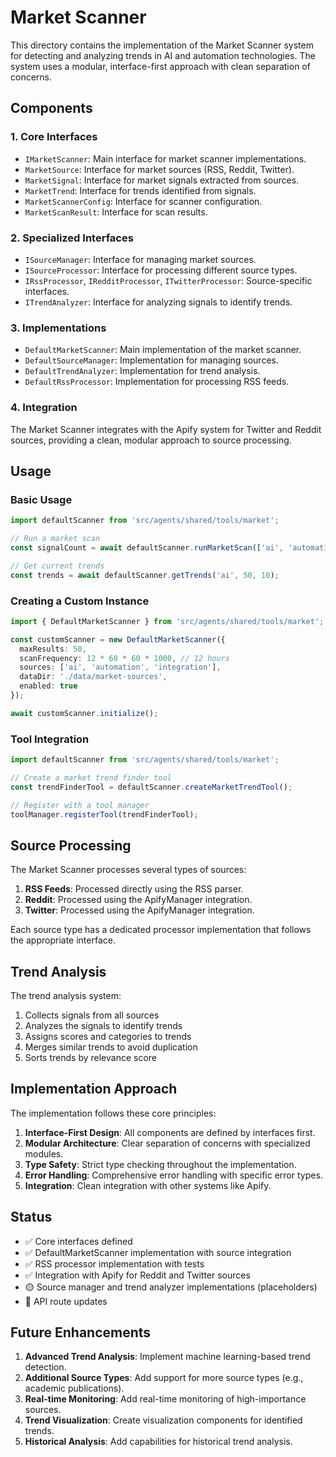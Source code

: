 # Market Scanner

This directory contains the implementation of the Market Scanner system for detecting and analyzing trends in AI and automation technologies. The system uses a modular, interface-first approach with clean separation of concerns.

## Components

### 1. Core Interfaces

- `IMarketScanner`: Main interface for market scanner implementations.
- `MarketSource`: Interface for market sources (RSS, Reddit, Twitter).
- `MarketSignal`: Interface for market signals extracted from sources.
- `MarketTrend`: Interface for trends identified from signals.
- `MarketScannerConfig`: Interface for scanner configuration.
- `MarketScanResult`: Interface for scan results.

### 2. Specialized Interfaces

- `ISourceManager`: Interface for managing market sources.
- `ISourceProcessor`: Interface for processing different source types.
- `IRssProcessor`, `IRedditProcessor`, `ITwitterProcessor`: Source-specific interfaces.
- `ITrendAnalyzer`: Interface for analyzing signals to identify trends.

### 3. Implementations

- `DefaultMarketScanner`: Main implementation of the market scanner.
- `DefaultSourceManager`: Implementation for managing sources.
- `DefaultTrendAnalyzer`: Implementation for trend analysis.
- `DefaultRssProcessor`: Implementation for processing RSS feeds.

### 4. Integration

The Market Scanner integrates with the Apify system for Twitter and Reddit sources, providing a clean, modular approach to source processing.

## Usage

### Basic Usage

```typescript
import defaultScanner from 'src/agents/shared/tools/market';

// Run a market scan
const signalCount = await defaultScanner.runMarketScan(['ai', 'automation']);

// Get current trends
const trends = await defaultScanner.getTrends('ai', 50, 10);
```

### Creating a Custom Instance

```typescript
import { DefaultMarketScanner } from 'src/agents/shared/tools/market';

const customScanner = new DefaultMarketScanner({
  maxResults: 50,
  scanFrequency: 12 * 60 * 60 * 1000, // 12 hours
  sources: ['ai', 'automation', 'integration'],
  dataDir: './data/market-sources',
  enabled: true
});

await customScanner.initialize();
```

### Tool Integration

```typescript
import defaultScanner from 'src/agents/shared/tools/market';

// Create a market trend finder tool
const trendFinderTool = defaultScanner.createMarketTrendTool();

// Register with a tool manager
toolManager.registerTool(trendFinderTool);
```

## Source Processing

The Market Scanner processes several types of sources:

1. **RSS Feeds**: Processed directly using the RSS parser.
2. **Reddit**: Processed using the ApifyManager integration.
3. **Twitter**: Processed using the ApifyManager integration.

Each source type has a dedicated processor implementation that follows the appropriate interface.

## Trend Analysis

The trend analysis system:

1. Collects signals from all sources
2. Analyzes the signals to identify trends
3. Assigns scores and categories to trends
4. Merges similar trends to avoid duplication
5. Sorts trends by relevance score

## Implementation Approach

The implementation follows these core principles:

1. **Interface-First Design**: All components are defined by interfaces first.
2. **Modular Architecture**: Clear separation of concerns with specialized modules.
3. **Type Safety**: Strict type checking throughout the implementation.
4. **Error Handling**: Comprehensive error handling with specific error types.
5. **Integration**: Clean integration with other systems like Apify.

## Status

- ✅ Core interfaces defined
- ✅ DefaultMarketScanner implementation with source integration
- ✅ RSS processor implementation with tests
- ✅ Integration with Apify for Reddit and Twitter sources
- 🟡 Source manager and trend analyzer implementations (placeholders)
- 🔴 API route updates

## Future Enhancements

1. **Advanced Trend Analysis**: Implement machine learning-based trend detection.
2. **Additional Source Types**: Add support for more source types (e.g., academic publications).
3. **Real-time Monitoring**: Add real-time monitoring of high-importance sources.
4. **Trend Visualization**: Create visualization components for identified trends.
5. **Historical Analysis**: Add capabilities for historical trend analysis. 